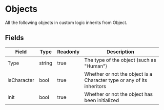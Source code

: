 # Objects
All the following objects in custom logic inherits from Object.
## Fields
|Field|Type|Readonly|Description|
|---|---|---|---|
|Type|string|true|The type of the object (such as "Human")|
|IsCharacter|bool|true|Whether or not the object is a Character type or any of its inheritors|
|Init|bool|true|Whether or not the object has been initialized|
